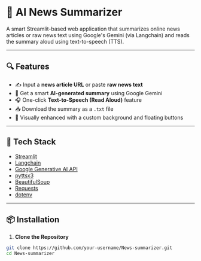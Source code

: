 # 📰 AI News Summarizer

A smart Streamlit-based web application that summarizes online news articles or raw news text using Google's Gemini (via Langchain) and reads the summary aloud using text-to-speech (TTS).

---

## 🔍 Features

- ✍️ Input a **news article URL** or paste **raw news text**
- 🧠 Get a smart **AI-generated summary** using Google Gemini
- 🎧 One-click **Text-to-Speech (Read Aloud)** feature
- 📥 Download the summary as a `.txt` file
- 🌄 Visually enhanced with a custom background and floating buttons

---

## 🚀 Tech Stack

- [Streamlit](https://streamlit.io/)
- [Langchain](https://www.langchain.com/)
- [Google Generative AI API](https://ai.google.dev/)
- [pyttsx3](https://pypi.org/project/pyttsx3/)
- [BeautifulSoup](https://www.crummy.com/software/BeautifulSoup/)
- [Requests](https://docs.python-requests.org/)
- [dotenv](https://pypi.org/project/python-dotenv/)

---

## 📦 Installation

1. **Clone the Repository**

```bash
git clone https://github.com/your-username/News-summarizer.git
cd News-summarizer
